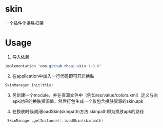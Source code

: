 # skin
一个插件化换肤框架
# Usage
1. 导入依赖

```Java
implementation 'com.github.thsai:skin:1.0.0'
```
2. 在application中加入一行代码即可开启换肤
```kotlin
SkinManager.init(this)
```
3. 另新建一个module，并在资源文件中（例如res/value/colors.xml）定义与主apk对应的换肤资源值，然后打包生成一个仅包含换肤资源的skin.apk

4. 在换肤时候调用loadSkin(skinpath)方法
   skinpath即为换肤apk的路径
```kotlin
 SkinManager.getInstance().loadSkin(skinpath)
```
 
